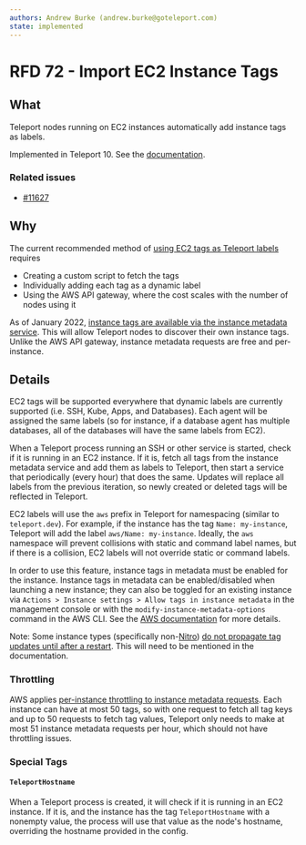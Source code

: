 ```yaml
---
authors: Andrew Burke (andrew.burke@goteleport.com)
state: implemented
---
```


# RFD 72 - Import EC2 Instance Tags

## What

Teleport nodes running on EC2 instances automatically add instance tags as labels.

Implemented in Teleport 10. See the [documentation](https://goteleport.com/docs/setup/guides/ec2-tags/#enable-tags-in-instance-metadata).

### Related issues

- [#11627](https://github.com/gravitational/teleport/issues/11627)

## Why

The current recommended method of [using EC2 tags as Teleport labels](https://goteleport.com/docs/setup/guides/ec2-tags/) requires
- Creating a custom script to fetch the tags
- Individually adding each tag as a dynamic label
- Using the AWS API gateway, where the cost scales with the number of nodes using it

As of January 2022, [instance tags are available via the instance metadata service](https://aws.amazon.com/about-aws/whats-new/2022/01/instance-tags-amazon-ec2-instance-metadata-service/). This will allow Teleport nodes to discover their own instance tags. Unlike the AWS API gateway, instance metadata requests are free and per-instance.

## Details

EC2 tags will be supported everywhere that dynamic labels are currently supported (i.e. SSH, Kube, Apps, and Databases). Each agent will be assigned the same labels (so for instance, if a database agent has multiple databases, all of the databases will have the same labels from EC2).

When a Teleport process running an SSH or other service is started, check if it is running in an EC2 instance. If it is, fetch all tags from the instance metadata service and add them as labels to Teleport, then start a service that periodically (every hour) that does the same. Updates will replace all labels from the previous iteration, so newly created or deleted tags will be reflected in Teleport.

EC2 labels will use the `aws` prefix in Teleport for namespacing (similar to `teleport.dev`). For example, if the instance has the tag `Name: my-instance`, Teleport will add the label `aws/Name: my-instance`. Ideally, the `aws` namespace will prevent collisions with static and command label names, but if there is a collision, EC2 labels will not override static or command labels.

In order to use this feature, instance tags in metadata must be enabled for the instance. Instance tags in metadata can be enabled/disabled when launching a new instance; they can also be toggled for an existing instance via `Actions > Instance settings > Allow tags in instance metadata` in the management console or with the `modify-instance-metadata-options` command in the AWS CLI. See the [AWS documentation](https://docs.aws.amazon.com/AWSEC2/latest/UserGuide/Using_Tags.html#allow-access-to-tags-in-IMDS) for more details.

Note: Some instance types (specifically non-[Nitro](https://docs.aws.amazon.com/AWSEC2/latest/UserGuide/instance-types.html#ec2-nitro-instances)) [do not propagate tag updates until after a restart](https://docs.aws.amazon.com/AWSEC2/latest/UserGuide/Using_Tags.html#work-with-tags-in-IMDS). This will need to be mentioned in the documentation.

### Throttling
AWS applies [per-instance throttling to instance metadata requests](https://docs.aws.amazon.com/AWSEC2/latest/UserGuide/instancedata-data-retrieval.html#instancedata-throttling). Each instance can have at most 50 tags, so with one request to fetch all tag keys and up to 50 requests to fetch tag values, Teleport only needs to make at most 51 instance metadata requests per hour, which should not have throttling issues.

### Special Tags

#### `TeleportHostname`

When a Teleport process is created, it will check if it is running in an EC2 instance. If it is, and the instance has the tag `TeleportHostname` with a nonempty value, the process will use that value as the node's hostname, overriding the hostname provided in the config.
